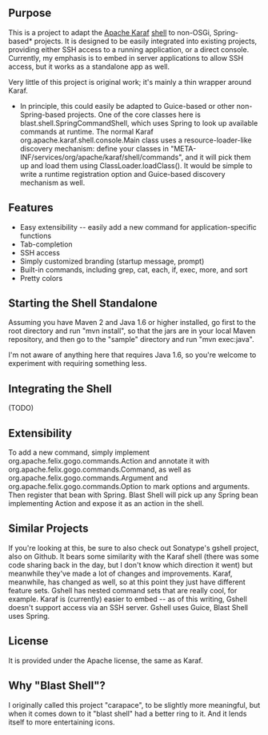 Purpose
-------

This is a project to adapt the [Apache Karaf][karaf] [shell][karaf-shell] to non-OSGi, Spring-based* projects.
It is designed to be easily integrated into existing projects, providing either SSH access to a running application, 
or a direct console. Currently, my emphasis is to embed in server applications to allow SSH access, but it works as a
standalone app as well.

Very little of this project is original work; it's mainly a thin wrapper around Karaf.

* In principle, this could easily be adapted to Guice-based or other non-Spring-based projects. One of the core classes
here is blast.shell.SpringCommandShell, which uses Spring to look up available commands at runtime. The normal Karaf
org.apache.karaf.shell.console.Main class uses a resource-loader-like discovery mechanism: define your classes in
"META-INF/services/org/apache/karaf/shell/commands", and it will pick them up and load them using ClassLoader.loadClass().
It would be simple to write a runtime registration option and Guice-based discovery mechanism as well.

Features
--------

* Easy extensibility -- easily add a new command for application-specific functions
* Tab-completion
* SSH access
* Simply customized branding (startup message, prompt)
* Built-in commands, including grep, cat, each, if, exec, more, and sort
* Pretty colors


[karaf]: http://felix.apache.org/site/apache-felix-karaf.html
[karaf-shell]: http://felix.apache.org/site/41-console-and-commands.html


Starting the Shell Standalone
-----------------------------

Assuming you have Maven 2 and Java 1.6 or higher installed, go first to the root directory and run "mvn install", so that the jars are in your local Maven repository, and then go to the "sample" directory and run "mvn exec:java".

I'm not aware of anything here that requires Java 1.6, so you're welcome to experiment with requiring something less.

Integrating the Shell
--------------------

(TODO)


Extensibility
-------------
To add a new command, simply implement org.apache.felix.gogo.commands.Action and annotate it with org.apache.felix.gogo.commands.Command, as well as org.apache.felix.gogo.commands.Argument and org.apache.felix.gogo.commands.Option to mark options and arguments. 
Then register that bean with Spring.  Blast Shell will pick up any Spring bean implementing Action and expose it as an
action in the shell.


Similar Projects
----------------
If you're looking at this, be sure to also check out Sonatype's gshell project, also on Github. It bears some similarity
with the Karaf shell (there was some code sharing back in the day, but I don't know which direction it went) but meanwhile
they've made a lot of changes and improvements. Karaf, meanwhile, has changed as well, so at this point they just have
different feature sets.  Gshell has nested command sets that are really cool, for example. Karaf is (currently) easier to
embed -- as of this writing, Gshell doesn't support access via an SSH server. Gshell uses Guice, Blast Shell uses Spring.


License
-------

It is provided under the Apache license, the same as Karaf.

Why "Blast Shell"? 
------------------

I originally called this project "carapace", to be slightly more meaningful, but when it comes down to it "blast shell" had a better ring to it. And it lends itself to more entertaining icons. 


